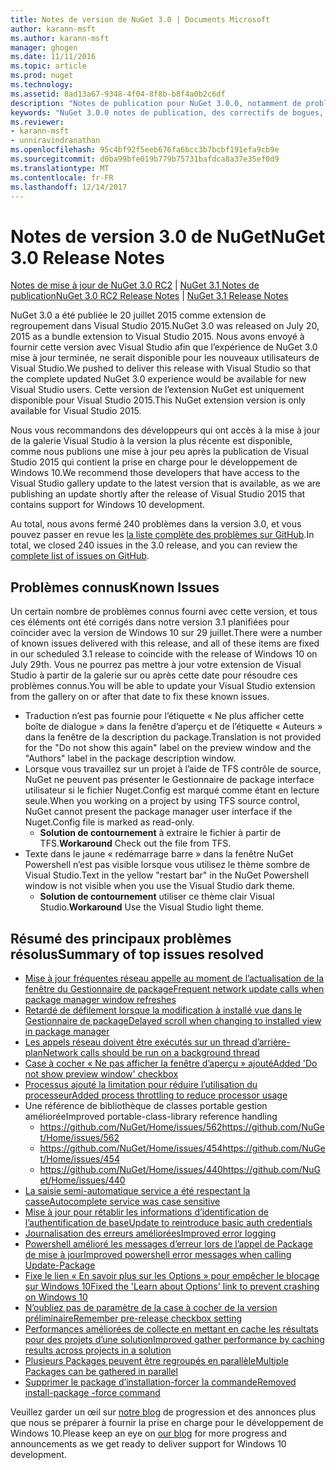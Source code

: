 ```yaml
---
title: Notes de version de NuGet 3.0 | Documents Microsoft
author: karann-msft
ms.author: karann-msft
manager: ghogen
ms.date: 11/11/2016
ms.topic: article
ms.prod: nuget
ms.technology: 
ms.assetid: 8ad13a67-9348-4f04-8f8b-b8f4a0b2c6df
description: "Notes de publication pour NuGet 3.0.0, notamment de problèmes connus, des correctifs de bogues, les fonctionnalités ajoutées et dcr."
keywords: "NuGet 3.0.0 notes de publication, des correctifs de bogues, problèmes connus, ajouté des fonctionnalités, DCR"
ms.reviewer:
- karann-msft
- unniravindranathan
ms.openlocfilehash: 95c4bf92f5eeb676fa6bcc3b7bcbf191efa9cb9e
ms.sourcegitcommit: d0ba99bfe019b779b75731bafdca8a37e35ef0d9
ms.translationtype: MT
ms.contentlocale: fr-FR
ms.lasthandoff: 12/14/2017
---
```

# <a name="nuget-30-release-notes"></a><span data-ttu-id="0791d-104">Notes de version 3.0 de NuGet</span><span class="sxs-lookup"><span data-stu-id="0791d-104">NuGet 3.0 Release Notes</span></span>

<span data-ttu-id="0791d-105">[Notes de mise à jour de NuGet 3.0 RC2](../release-notes/nuget-3.0-RC2.md) | [NuGet 3.1 Notes de publication](../release-notes/nuget-3.1.md)</span><span class="sxs-lookup"><span data-stu-id="0791d-105">[NuGet 3.0 RC2 Release Notes](../release-notes/nuget-3.0-RC2.md) | [NuGet 3.1 Release Notes](../release-notes/nuget-3.1.md)</span></span>

<span data-ttu-id="0791d-106">NuGet 3.0 a été publiée le 20 juillet 2015 comme extension de regroupement dans Visual Studio 2015.</span><span class="sxs-lookup"><span data-stu-id="0791d-106">NuGet 3.0 was released on July 20, 2015 as a bundle extension to Visual Studio 2015.</span></span> <span data-ttu-id="0791d-107">Nous avons envoyé à fournir cette version avec Visual Studio afin que l’expérience de NuGet 3.0 mise à jour terminée, ne serait disponible pour les nouveaux utilisateurs de Visual Studio.</span><span class="sxs-lookup"><span data-stu-id="0791d-107">We pushed to deliver this release with Visual Studio so that the complete updated NuGet 3.0 experience would be available for new Visual Studio users.</span></span> <span data-ttu-id="0791d-108">Cette version de l’extension NuGet est uniquement disponible pour Visual Studio 2015.</span><span class="sxs-lookup"><span data-stu-id="0791d-108">This NuGet extension version is only available for Visual Studio 2015.</span></span>

<span data-ttu-id="0791d-109">Nous vous recommandons des développeurs qui ont accès à la mise à jour de la galerie Visual Studio à la version la plus récente est disponible, comme nous publions une mise à jour peu après la publication de Visual Studio 2015 qui contient la prise en charge pour le développement de Windows 10.</span><span class="sxs-lookup"><span data-stu-id="0791d-109">We recommend those developers that have access to the Visual Studio gallery update to the latest version that is available, as we are publishing an update shortly after the release of Visual Studio 2015 that contains support for Windows 10 development.</span></span>

<span data-ttu-id="0791d-110">Au total, nous avons fermé 240 problèmes dans la version 3.0, et vous pouvez passer en revue les [la liste complète des problèmes sur GitHub](https://github.com/NuGet/Home/issues?q=milestone%3A3.0.0-RTM+is%3Aclosed).</span><span class="sxs-lookup"><span data-stu-id="0791d-110">In total, we closed 240 issues in the 3.0 release, and you can review the [complete list of issues on GitHub](https://github.com/NuGet/Home/issues?q=milestone%3A3.0.0-RTM+is%3Aclosed).</span></span>

## <a name="known-issues"></a><span data-ttu-id="0791d-111">Problèmes connus</span><span class="sxs-lookup"><span data-stu-id="0791d-111">Known Issues</span></span>

<span data-ttu-id="0791d-112">Un certain nombre de problèmes connus fourni avec cette version, et tous ces éléments ont été corrigés dans notre version 3.1 planifiées pour coïncider avec la version de Windows 10 sur 29 juillet.</span><span class="sxs-lookup"><span data-stu-id="0791d-112">There were a number of known issues delivered with this release, and all of these items are fixed in our scheduled 3.1 release to coincide with the release of Windows 10 on July 29th.</span></span>  <span data-ttu-id="0791d-113">Vous ne pourrez pas mettre à jour votre extension de Visual Studio à partir de la galerie sur ou après cette date pour résoudre ces problèmes connus.</span><span class="sxs-lookup"><span data-stu-id="0791d-113">You will be able to update your Visual Studio extension from the gallery on or after that date to fix these known issues.</span></span>

*  <span data-ttu-id="0791d-114">Traduction n’est pas fournie pour l’étiquette « Ne plus afficher cette boîte de dialogue » dans la fenêtre d’aperçu et de l’étiquette « Auteurs » dans la fenêtre de la description du package.</span><span class="sxs-lookup"><span data-stu-id="0791d-114">Translation is not provided for the "Do not show this again" label on the preview window and the "Authors" label in the package description window.</span></span>
*  <span data-ttu-id="0791d-115">Lorsque vous travaillez sur un projet à l’aide de TFS contrôle de source, NuGet ne peuvent pas présenter le Gestionnaire de package interface utilisateur si le fichier Nuget.Config est marqué comme étant en lecture seule.</span><span class="sxs-lookup"><span data-stu-id="0791d-115">When you working on a project by using TFS source control, NuGet cannot present the package manager user interface if the Nuget.Config file is marked as read-only.</span></span>
   * <span data-ttu-id="0791d-116">**Solution de contournement** à extraire le fichier à partir de TFS.</span><span class="sxs-lookup"><span data-stu-id="0791d-116">**Workaround** Check out the file from TFS.</span></span>
*  <span data-ttu-id="0791d-117">Texte dans le jaune « redémarrage barre » dans la fenêtre NuGet Powershell n’est pas visible lorsque vous utilisez le thème sombre de Visual Studio.</span><span class="sxs-lookup"><span data-stu-id="0791d-117">Text in the yellow "restart bar" in the NuGet Powershell window is not visible when you use the Visual Studio dark theme.</span></span>
   * <span data-ttu-id="0791d-118">**Solution de contournement** utiliser ce thème clair Visual Studio.</span><span class="sxs-lookup"><span data-stu-id="0791d-118">**Workaround** Use the Visual Studio light theme.</span></span>


## <a name="summary-of-top-issues-resolved"></a><span data-ttu-id="0791d-119">Résumé des principaux problèmes résolus</span><span class="sxs-lookup"><span data-stu-id="0791d-119">Summary of top issues resolved</span></span>

* [<span data-ttu-id="0791d-120">Mise à jour fréquentes réseau appelle au moment de l’actualisation de la fenêtre du Gestionnaire de package</span><span class="sxs-lookup"><span data-stu-id="0791d-120">Frequent network update calls when package manager window refreshes</span></span>](https://github.com/NuGet/Home/issues/515)
* [<span data-ttu-id="0791d-121">Retardé de défilement lorsque la modification à installé vue dans le Gestionnaire de package</span><span class="sxs-lookup"><span data-stu-id="0791d-121">Delayed scroll when changing to installed view in package manager</span></span>](https://github.com/NuGet/Home/issues/519)
* [<span data-ttu-id="0791d-122">Les appels réseau doivent être exécutés sur un thread d’arrière-plan</span><span class="sxs-lookup"><span data-stu-id="0791d-122">Network calls should be run on a background thread</span></span>](https://github.com/NuGet/Home/issues/516)
* [<span data-ttu-id="0791d-123">Case à cocher « Ne pas afficher la fenêtre d’aperçu » ajouté</span><span class="sxs-lookup"><span data-stu-id="0791d-123">Added 'Do not show preview window' checkbox</span></span>](https://github.com/NuGet/Home/issues/566)
* [<span data-ttu-id="0791d-124">Processus ajouté la limitation pour réduire l’utilisation du processeur</span><span class="sxs-lookup"><span data-stu-id="0791d-124">Added process throttling to reduce processor usage</span></span>](https://github.com/NuGet/Home/issues/356)
* <span data-ttu-id="0791d-125">Une référence de bibliothèque de classes portable gestion améliorée</span><span class="sxs-lookup"><span data-stu-id="0791d-125">Improved portable-class-library reference handling</span></span>
    * [<span data-ttu-id="0791d-126">https://github.com/NuGet/Home/issues/562</span><span class="sxs-lookup"><span data-stu-id="0791d-126">https://github.com/NuGet/Home/issues/562</span></span>](https://github.com/NuGet/Home/issues/562)
    * [<span data-ttu-id="0791d-127">https://github.com/NuGet/Home/issues/454</span><span class="sxs-lookup"><span data-stu-id="0791d-127">https://github.com/NuGet/Home/issues/454</span></span>](https://github.com/NuGet/Home/issues/454)
    * [<span data-ttu-id="0791d-128">https://github.com/NuGet/Home/issues/440</span><span class="sxs-lookup"><span data-stu-id="0791d-128">https://github.com/NuGet/Home/issues/440</span></span>](https://github.com/NuGet/Home/issues/440)
* [<span data-ttu-id="0791d-129">La saisie semi-automatique service a été respectant la casse</span><span class="sxs-lookup"><span data-stu-id="0791d-129">Autocomplete service was case sensitive</span></span>](https://github.com/NuGet/Home/issues/198)
* [<span data-ttu-id="0791d-130">Mise à jour pour rétablir les informations d’identification de l’authentification de base</span><span class="sxs-lookup"><span data-stu-id="0791d-130">Update to reintroduce basic auth credentials</span></span>](https://github.com/NuGet/Home/issues/456)
* [<span data-ttu-id="0791d-131">Journalisation des erreurs améliorées</span><span class="sxs-lookup"><span data-stu-id="0791d-131">Improved error logging</span></span>](https://github.com/NuGet/Home/issues/407)
* [<span data-ttu-id="0791d-132">Powershell amélioré les messages d’erreur lors de l’appel de Package de mise à jour</span><span class="sxs-lookup"><span data-stu-id="0791d-132">Improved powershell error messages when calling Update-Package</span></span>](https://github.com/NuGet/Home/issues/5)
* [<span data-ttu-id="0791d-133">Fixe le lien « En savoir plus sur les Options » pour empêcher le blocage sur Windows 10</span><span class="sxs-lookup"><span data-stu-id="0791d-133">Fixed the 'Learn about Options' link to prevent crashing on Windows 10</span></span>](https://github.com/NuGet/Home/issues/822)
* [<span data-ttu-id="0791d-134">N’oubliez pas de paramètre de la case à cocher de la version préliminaire</span><span class="sxs-lookup"><span data-stu-id="0791d-134">Remember pre-release checkbox setting</span></span>](https://github.com/NuGet/Home/issues/732)
* [<span data-ttu-id="0791d-135">Performances améliorées de collecte en mettant en cache les résultats pour des projets d’une solution</span><span class="sxs-lookup"><span data-stu-id="0791d-135">Improved gather performance by caching results across projects in a solution</span></span>](https://github.com/NuGet/Home/issues/721)
* [<span data-ttu-id="0791d-136">Plusieurs Packages peuvent être regroupés en parallèle</span><span class="sxs-lookup"><span data-stu-id="0791d-136">Multiple Packages can be gathered in parallel</span></span>](https://github.com/NuGet/Home/issues/713)
* [<span data-ttu-id="0791d-137">Supprimer le package d’installation-forcer la commande</span><span class="sxs-lookup"><span data-stu-id="0791d-137">Removed install-package -force command</span></span>](https://github.com/NuGet/Home/issues/697)

<span data-ttu-id="0791d-138">Veuillez garder un œil sur [notre blog](http://blog.nuget.org) de progression et des annonces plus que nous se préparer à fournir la prise en charge pour le développement de Windows 10.</span><span class="sxs-lookup"><span data-stu-id="0791d-138">Please keep an eye on [our blog](http://blog.nuget.org) for more progress and announcements as we get ready to deliver support for Windows 10 development.</span></span>